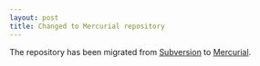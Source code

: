```yaml
---
layout: post
title: Changed to Mercurial repository
---
```


The repository has been migrated from [Subversion][svn] to [Mercurial][hg].

[svn]: https://subversion.apache.org/
[hg]: http://mercurial.selenic.com/